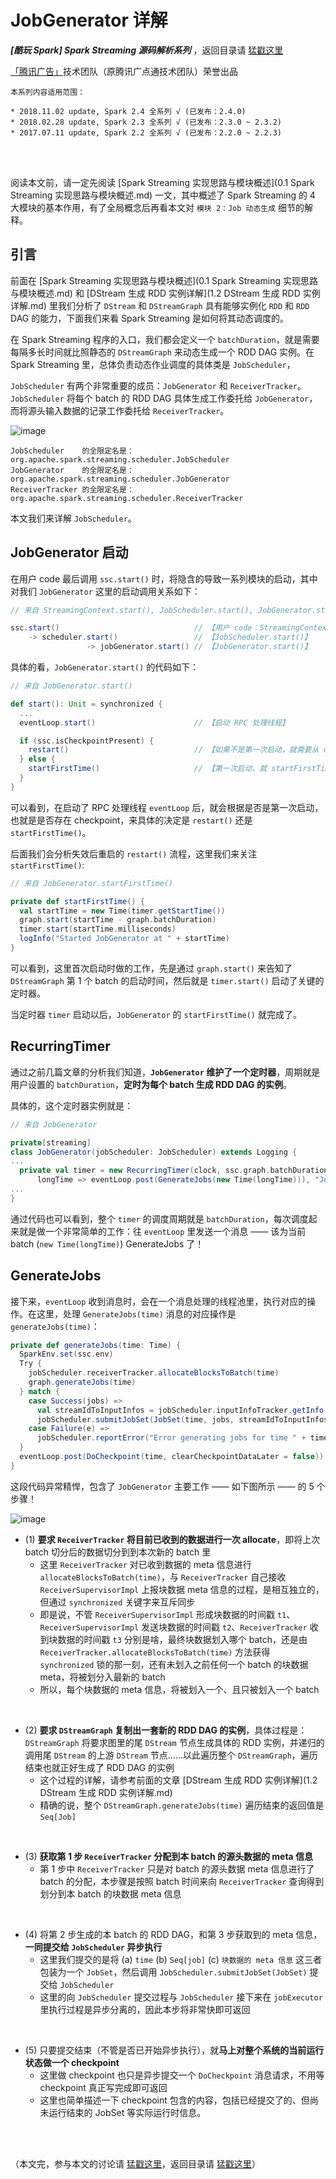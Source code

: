 # JobGenerator 详解 #

***[酷玩 Spark] Spark Streaming 源码解析系列*** ，返回目录请 [猛戳这里](readme.md)

[「腾讯广告」](http://e.qq.com)技术团队（原腾讯广点通技术团队）荣誉出品

```
本系列内容适用范围：

* 2018.11.02 update, Spark 2.4 全系列 √ (已发布：2.4.0)
* 2018.02.28 update, Spark 2.3 全系列 √ (已发布：2.3.0 ~ 2.3.2)
* 2017.07.11 update, Spark 2.2 全系列 √ (已发布：2.2.0 ~ 2.2.3)
```
<br/>
<br/>

阅读本文前，请一定先阅读 [Spark Streaming 实现思路与模块概述](0.1 Spark Streaming 实现思路与模块概述.md) 一文，其中概述了 Spark Streaming 的 4 大模块的基本作用，有了全局概念后再看本文对 `模块 2：Job 动态生成` 细节的解释。

## 引言

前面在 [Spark Streaming 实现思路与模块概述](0.1 Spark Streaming 实现思路与模块概述.md) 和 [DStream 生成 RDD 实例详解](1.2 DStream 生成 RDD 实例详解.md) 里我们分析了 `DStream` 和 `DStreamGraph` 具有能够实例化 `RDD` 和 `RDD` DAG 的能力，下面我们来看 Spark Streaming 是如何将其动态调度的。

在 Spark Streaming 程序的入口，我们都会定义一个 `batchDuration`，就是需要每隔多长时间就比照静态的 `DStreamGraph` 来动态生成一个 RDD DAG 实例。在 Spark Streaming 里，总体负责动态作业调度的具体类是 `JobScheduler`，

`JobScheduler` 有两个非常重要的成员：`JobGenerator` 和 `ReceiverTracker`。`JobScheduler` 将每个 batch 的 RDD DAG 具体生成工作委托给 `JobGenerator`，而将源头输入数据的记录工作委托给 `ReceiverTracker`。

![image](0.imgs/050.png)

    JobScheduler    的全限定名是：org.apache.spark.streaming.scheduler.JobScheduler
    JobGenerator    的全限定名是：org.apache.spark.streaming.scheduler.JobGenerator
    ReceiverTracker 的全限定名是：org.apache.spark.streaming.scheduler.ReceiverTracker

本文我们来详解 `JobScheduler`。

## JobGenerator 启动

在用户 code 最后调用 `ssc.start()` 时，将隐含的导致一系列模块的启动，其中对我们 `JobGenerator` 这里的启动调用关系如下：
```scala
// 来自 StreamingContext.start(), JobScheduler.start(), JobGenerator.start()

ssc.start()                              // 【用户 code：StreamingContext.start()】
    -> scheduler.start()                 // 【JobScheduler.start()】
                 -> jobGenerator.start() // 【JobGenerator.start()】
```

具体的看，`JobGenerator.start()` 的代码如下：

```scala
// 来自 JobGenerator.start()

def start(): Unit = synchronized {
  ...
  eventLoop.start()                      // 【启动 RPC 处理线程】

  if (ssc.isCheckpointPresent) {
    restart()                            // 【如果不是第一次启动，就需要从 checkpoint 恢复】
  } else {
    startFirstTime()                     // 【第一次启动，就 startFirstTime()】
  }
}
```

可以看到，在启动了 RPC 处理线程 `eventLoop` 后，就会根据是否是第一次启动，也就是是否存在 checkpoint，来具体的决定是 `restart()` 还是 `startFirstTime()`。

后面我们会分析失效后重启的 `restart()` 流程，这里我们来关注 `startFirstTime()`:

```scala
// 来自 JobGenerator.startFirstTime()

private def startFirstTime() {
  val startTime = new Time(timer.getStartTime())
  graph.start(startTime - graph.batchDuration)
  timer.start(startTime.milliseconds)
  logInfo("Started JobGenerator at " + startTime)
}
```

可以看到，这里首次启动时做的工作，先是通过 `graph.start()` 来告知了 `DStreamGraph` 第 1 个 batch 的启动时间，然后就是 `timer.start()` 启动了关键的定时器。

当定时器 `timer` 启动以后，`JobGenerator` 的 `startFirstTime()` 就完成了。

## RecurringTimer

通过之前几篇文章的分析我们知道，**`JobGenerator` 维护了一个定时器**，周期就是用户设置的 `batchDuration`，**定时为每个 batch 生成 RDD DAG 的实例**。

具体的，这个定时器实例就是：
```scala
// 来自 JobGenerator

private[streaming]
class JobGenerator(jobScheduler: JobScheduler) extends Logging {
...
  private val timer = new RecurringTimer(clock, ssc.graph.batchDuration.milliseconds,
      longTime => eventLoop.post(GenerateJobs(new Time(longTime))), "JobGenerator")
...
}
```

通过代码也可以看到，整个 `timer` 的调度周期就是 `batchDuration`，每次调度起来就是做一个非常简单的工作：往 `eventLoop` 里发送一个消息 —— 该为当前 batch (`new Time(longTime)`) GenerateJobs 了！

## GenerateJobs

接下来，`eventLoop` 收到消息时，会在一个消息处理的线程池里，执行对应的操作。在这里，处理 `GenerateJobs(time)` 消息的对应操作是 `generateJobs(time)`：

```scala
private def generateJobs(time: Time) {
  SparkEnv.set(ssc.env)
  Try {
    jobScheduler.receiverTracker.allocateBlocksToBatch(time)                 // 【步骤 (1)】
    graph.generateJobs(time)                                                 // 【步骤 (2)】
  } match {
    case Success(jobs) =>
      val streamIdToInputInfos = jobScheduler.inputInfoTracker.getInfo(time) // 【步骤 (3)】
      jobScheduler.submitJobSet(JobSet(time, jobs, streamIdToInputInfos))    // 【步骤 (4)】
    case Failure(e) =>
      jobScheduler.reportError("Error generating jobs for time " + time, e)
  }
  eventLoop.post(DoCheckpoint(time, clearCheckpointDataLater = false))       // 【步骤 (5)】
}
```

这段代码异常精悍，包含了 `JobGenerator` 主要工作 —— 如下图所示 —— 的 5 个步骤！

![image](0.imgs/055.png)

- (1) **要求 `ReceiverTracker` 将目前已收到的数据进行一次 allocate**，即将上次 batch 切分后的数据切分到到本次新的 batch 里
    - 这里 `ReceiverTracker` 对已收到数据的 meta 信息进行 `allocateBlocksToBatch(time)`，与 `ReceiverTracker` 自己接收 `ReceiverSupervisorImpl` 上报块数据 meta 信息的过程，是相互独立的，但通过 `synchronized` 关键字来互斥同步
    - 即是说，不管 `ReceiverSupervisorImpl` 形成块数据的时间戳 `t1`、`ReceiverSupervisorImpl` 发送块数据的时间戳 `t2`、`ReceiverTracker` 收到块数据的时间戳 `t3` 分别是啥，最终块数据划入哪个 batch，还是由 `ReceiverTracker.allocateBlocksToBatch(time)` 方法获得 `synchronized` 锁的那一刻，还有未划入之前任何一个 batch 的块数据 meta，将被划分入最新的 batch
    - 所以，每个块数据的 meta 信息，将被划入一个、且只被划入一个 batch

<br/>

- (2) **要求 `DStreamGraph` 复制出一套新的 RDD DAG 的实例**，具体过程是：`DStreamGraph` 将要求图里的尾 `DStream` 节点生成具体的 RDD 实例，并递归的调用尾 `DStream` 的上游 `DStream` 节点……以此遍历整个 `DStreamGraph`，遍历结束也就正好生成了 RDD DAG 的实例
    - 这个过程的详解，请参考前面的文章 [DStream 生成 RDD 实例详解](1.2 DStream 生成 RDD 实例详解.md)
    - 精确的说，整个 `DStreamGraph.generateJobs(time)` 遍历结束的返回值是 `Seq[Job]`

<br/>

- (3) **获取第 1 步 `ReceiverTracker` 分配到本 batch 的源头数据的 meta 信息**
    - 第 1 步中 `ReceiverTracker` 只是对 batch 的源头数据 meta 信息进行了 batch 的分配，本步骤是按照 batch 时间来向 `ReceiverTracker` 查询得到划分到本 batch 的块数据 meta 信息

<br/>

- (4) 将第 2 步生成的本 batch 的 RDD DAG，和第 3 步获取到的 meta 信息，**一同提交给 `JobScheduler` 异步执行**
    - 这里我们提交的是将 (a) `time` (b) `Seq[job]` (c) `块数据的 meta 信息` 这三者包装为一个 `JobSet`，然后调用 `JobScheduler.submitJobSet(JobSet)` 提交给 `JobScheduler`
    - 这里的向 `JobScheduler` 提交过程与 `JobScheduler` 接下来在 `jobExecutor` 里执行过程是异步分离的，因此本步将非常快即可返回

<br/>

- (5) 只要提交结束（不管是否已开始异步执行），就**马上对整个系统的当前运行状态做一个 checkpoint**
    - 这里做 checkpoint 也只是异步提交一个 `DoCheckpoint` 消息请求，不用等 checkpoint 真正写完成即可返回
    - 这里也简单描述一下 checkpoint 包含的内容，包括已经提交了的、但尚未运行结束的 JobSet 等实际运行时信息。

<br/>
<br/>

（本文完，参与本文的讨论请 [猛戳这里](https://github.com/proflin/CoolplaySpark/issues/5)，返回目录请 [猛戳这里](readme.md)）
